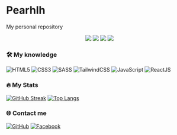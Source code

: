 # Pearhlh
My personal repository

<p align="center">
  <img src="https://komarev.com/ghpvc/?username=Pearhlh">
  <img src="https://shields.io/github/stars/Pearhlh">
  <img src="https://img.shields.io/github/followers/Pearhlh">
  <img src="https://img.shields.io/static/v1?label=%F0%9F%8C%9F&message=Love%20coding&style=style=flat&color=red">
</p>

### 🛠 My knowledge 

![HTML5](https://img.shields.io/badge/html5-%23E34F26.svg?style=flat-square&logo=html5&logoColor=white)
![CSS3](https://img.shields.io/badge/css3-%231572B6.svg?style=flat-square&logo=css3&logoColor=white)
![SASS](https://img.shields.io/badge/SASS-hotpink.svg?style=flat-square&logo=SASS&logoColor=white)
![TailwindCSS](https://img.shields.io/badge/tailwindcss-%2338B2AC.svg?style=flat-square&logo=tailwind-css&logoColor=white)
![JavaScript](https://img.shields.io/badge/javascript-%23323330.svg?style=flat-square&logo=javascript&logoColor=%23F7DF1E)
![ReactJS](https://img.shields.io/badge/react-%2320232a.svg?style=flat-square&logo=react&logoColor=%2361DAFB)

### :fire: My Stats

[![GitHub Streak](http://github-readme-streak-stats.herokuapp.com?user=Pearhlh&theme=dark&background=000000)](https://git.io/streak-stats)
[![Top Langs](https://github-readme-stats.vercel.app/api/top-langs/?username=Pearhlh&layout=compact&theme=tokyonight)](https://github.com/anuraghazra/github-readme-stats)

### 🌐️ Contact me

[![GitHub](https://img.shields.io/badge/github-%23121011.svg?style=for-the-badge&logo=github&logoColor=white)](https://github.com/Pearhlh)
[![Facebook](https://img.shields.io/badge/Facebook-%231877F2.svg?style=for-the-badge&logo=Facebook&logoColor=white)](https://www.facebook.com/le.huygia.19/)










